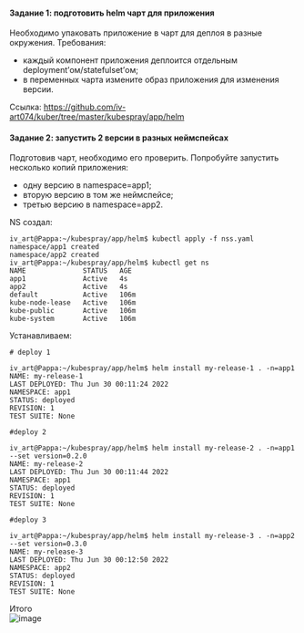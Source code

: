 #### Задание 1: подготовить helm чарт для приложения  
Необходимо упаковать приложение в чарт для деплоя в разные окружения. Требования:  
- каждый компонент приложения деплоится отдельным deployment’ом/statefulset’ом;  
- в переменных чарта измените образ приложения для изменения версии.  

Ссылка: https://github.com/iv-art074/kuber/tree/master/kubespray/app/helm  

#### Задание 2: запустить 2 версии в разных неймспейсах  
Подготовив чарт, необходимо его проверить. Попробуйте запустить несколько копий приложения:  
- одну версию в namespace=app1;  
- вторую версию в том же неймспейсе;  
- третью версию в namespace=app2.  

NS создал:  
```  
iv_art@Pappa:~/kubespray/app/helm$ kubectl apply -f nss.yaml
namespace/app1 created
namespace/app2 created
iv_art@Pappa:~/kubespray/app/helm$ kubectl get ns
NAME              STATUS   AGE
app1              Active   4s
app2              Active   4s
default           Active   106m
kube-node-lease   Active   106m
kube-public       Active   106m
kube-system       Active   106m
```  
Устанавливаем:
```  
# deploy 1

iv_art@Pappa:~/kubespray/app/helm$ helm install my-release-1 . -n=app1
NAME: my-release-1
LAST DEPLOYED: Thu Jun 30 00:11:24 2022
NAMESPACE: app1
STATUS: deployed
REVISION: 1
TEST SUITE: None

#deploy 2

iv_art@Pappa:~/kubespray/app/helm$ helm install my-release-2 . -n=app1 --set version=0.2.0
NAME: my-release-2
LAST DEPLOYED: Thu Jun 30 00:11:44 2022
NAMESPACE: app1
STATUS: deployed
REVISION: 1
TEST SUITE: None

#deploy 3

iv_art@Pappa:~/kubespray/app/helm$ helm install my-release-3 . -n=app2 --set version=0.3.0
NAME: my-release-3
LAST DEPLOYED: Thu Jun 30 00:12:50 2022
NAMESPACE: app2
STATUS: deployed
REVISION: 1
TEST SUITE: None
```  
Итого  
![image](https://user-images.githubusercontent.com/87374285/176459137-b170295f-d0a1-4ef7-aacd-d8ae065846cc.png)  


